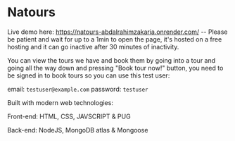 # Natours

Live demo here: https://natours-abdalrahimzakaria.onrender.com/ -- Please be patient and wait for up to a 1min to open the page, it's hosted on a free hosting and it can go inactive after 30 minutes of inactivity.

You can view the tours we have and book them by going into a tour and going all the way down and pressing "Book tour now!" button, you need to be signed in to book tours so you can use this test user:

email: `testuser@example.com`
password: `testuser`


Built with modern web technologies: 

Front-end: HTML, CSS, JAVSCRIPT & PUG

Back-end: NodeJS, MongoDB atlas & Mongoose

